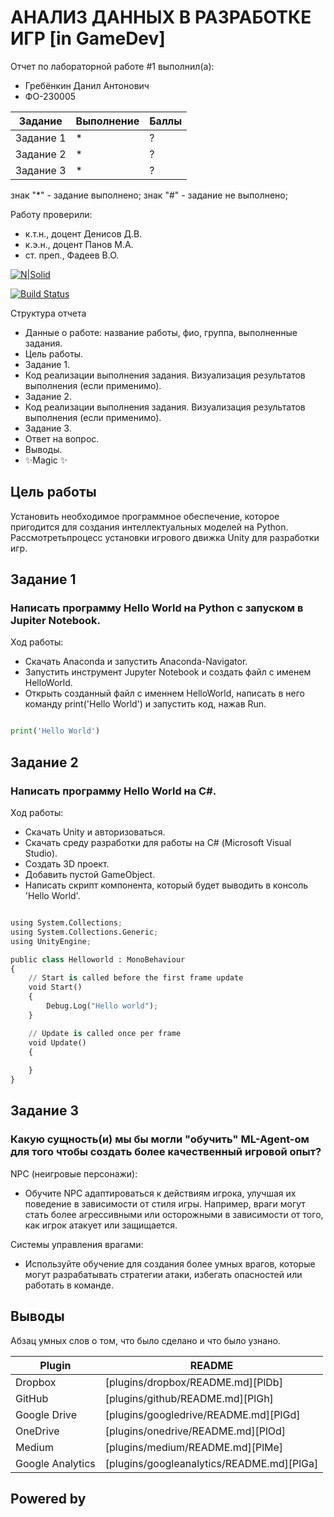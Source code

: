# АНАЛИЗ ДАННЫХ В РАЗРАБОТКЕ ИГР [in GameDev]
Отчет по лабораторной работе #1 выполнил(а):
- Гребёнкин Данил Антонович
- ФО-230005

| Задание | Выполнение | Баллы |
| ------ | ------ | ------ |
| Задание 1 | * | ? |
| Задание 2 | * | ? |
| Задание 3 | * | ? |

знак "*" - задание выполнено; знак "#" - задание не выполнено;

Работу проверили:
- к.т.н., доцент Денисов Д.В.
- к.э.н., доцент Панов М.А.
- ст. преп., Фадеев В.О.

[![N|Solid](https://cldup.com/dTxpPi9lDf.thumb.png)](https://nodesource.com/products/nsolid)

[![Build Status](https://travis-ci.org/joemccann/dillinger.svg?branch=master)](https://travis-ci.org/joemccann/dillinger)

Структура отчета

- Данные о работе: название работы, фио, группа, выполненные задания.
- Цель работы.
- Задание 1.
- Код реализации выполнения задания. Визуализация результатов выполнения (если применимо).
- Задание 2.
- Код реализации выполнения задания. Визуализация результатов выполнения (если применимо).
- Задание 3.
- Ответ на вопрос.
- Выводы.
- ✨Magic ✨

## Цель работы
Установить необходимое программное обеспечение, которое пригодится для создания интеллектуальных моделей на Python. Рассмотретьпроцесс установки игрового движка Unity для разработки игр.

## Задание 1
### Написать программу Hello World на Python  с запуском в Jupiter Notebook.
Ход работы:
- Скачать Anaconda и запустить Anaconda-Navigator.
- Запустить инструмент Jupyter Notebook и создать файл с именем HelloWorld.
- Открыть созданный файл с именнем HelloWorld, написать в него команду print('Hello World') и запустить код, нажав Run.

```py

print('Hello World')

```


## Задание 2
### Написать программу Hello World на С#.
Ход работы:
- Скачать Unity и авторизоваться.
- Скачать среду разработки для работы на С# (Microsoft Visual Studio).
- Создать 3D проект.
- Добавить пустой GameObject.
- Написать скрипт компонента, который будет выводить в консоль 'Hello World'.

```py

using System.Collections;
using System.Collections.Generic;
using UnityEngine;

public class Helloworld : MonoBehaviour
{
    // Start is called before the first frame update
    void Start()
    {
        Debug.Log("Hello world");
    }

    // Update is called once per frame
    void Update()
    {
        
    }
}

```


## Задание 3
### Какую сущность(и) мы бы могли "обучить" ML-Agent-ом для того чтобы создать более качественный игровой опыт?

NPC (неигровые персонажи):
   - Обучите NPC адаптироваться к действиям игрока, улучшая их поведение в зависимости от стиля игры. Например, враги могут стать более агрессивными или осторожными в зависимости от того, как игрок атакует или защищается.

Системы управления врагами:
   - Используйте обучение для создания более умных врагов, которые могут разрабатывать стратегии атаки, избегать опасностей или работать в команде.




## Выводы

Абзац умных слов о том, что было сделано и что было узнано.

| Plugin | README |
| ------ | ------ |
| Dropbox | [plugins/dropbox/README.md][PlDb] |
| GitHub | [plugins/github/README.md][PlGh] |
| Google Drive | [plugins/googledrive/README.md][PlGd] |
| OneDrive | [plugins/onedrive/README.md][PlOd] |
| Medium | [plugins/medium/README.md][PlMe] |
| Google Analytics | [plugins/googleanalytics/README.md][PlGa] |

## Powered by